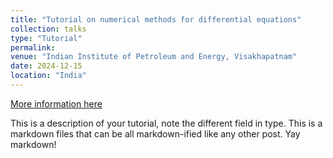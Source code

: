 ```yaml
---
title: "Tutorial on numerical methods for differential equations"
collection: talks
type: "Tutorial"
permalink: 
venue: "Indian Institute of Petroleum and Energy, Visakhapatnam"
date: 2024-12-15
location: "India"
---
```


[More information here](http://exampleurl.com)

This is a description of your tutorial, note the different field in type. This is a markdown files that can be all markdown-ified like any other post. Yay markdown!
